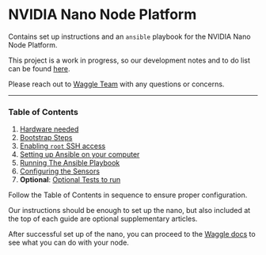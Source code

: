# NVIDIA Nano Node Platform

Contains set up instructions and an `ansible` playbook for the NVIDIA Nano Node Platform.

This project is a work in progress, so our development notes and to do list can be found [here](./TODO.md). 

Please reach out to [Waggle Team](https://docs.waggle-edge.ai/docs/contact-us) with any questions or concerns.

---

### Table of Contents

1. [Hardware needed](./bom.md)
2. [Bootstrap Steps](./setup_guides/bootstrap.md)
3. [Enabling `root` SSH access](./setup_guides/enabling_root_access.md)
4. [Setting up Ansible on your computer](./setup_guides/configuring_ansible.md)
5. [Running The Ansible Playbook](./setup_guides/running_ansible.md)
6. [Configuring the Sensors](./setup_guides/configure_sensors.md)
7. **Optional**: [Optional Tests to run](./setup_guides/test_nano.md)

Follow the Table of Contents in sequence to ensure proper configuration.

Our instructions should be enough to set up the nano, but also included at the top of each guide are optional supplementary articles.

After successful set up of the nano, you can proceed to the [Waggle docs](https://docs.waggle-edge.ai/docs/about/overview) to see what you can do with your node.